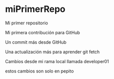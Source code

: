 # miPrimerRepo

Mi primer repositorio

Mi primera contribución para GitHub

Un commit más desde GitHub

Una actualización más para aprender git fetch

Cambios desde mi rama local llamada developer01

estos cambios son solo en pepito
